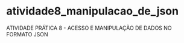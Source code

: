 # atividade8_manipulacao_de_json
 ATIVIDADE PRÁTICA 8 - ACESSO E MANIPULAÇÃO DE DADOS NO FORMATO JSON
